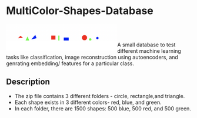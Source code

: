 # MultiColor-Shapes-Database

<img align="left" alt="wallpaper" width = "60%" height= "60%" src="./shapes.png?raw=True" />
  
<br>
<br>

A small database to test different machine learning tasks like classification, image reconstruction using autoencoders, and genrating embedding/ features for a particular class.  

## Description

- The zip file contains 3 different folders - circle, rectangle,and triangle.
- Each shape exists in 3 different colors- red, blue, and green.
- In each folder, there are 1500 shapes: 500 blue, 500 red, and 500 green.
